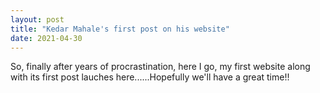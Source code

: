 ```yaml
---
layout: post
title: "Kedar Mahale's first post on his website"
date: 2021-04-30
---
```


So, finally after years of procrastination, here I go, my first website along with its first post lauches here......Hopefully we'll have a great time!!
